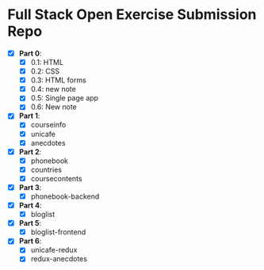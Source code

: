# Full Stack Open Exercise Submission Repo
- [x] **Part 0**:
  - [x] 0.1: HTML
  - [x] 0.2: CSS
  - [x] 0.3: HTML forms
  - [x] 0.4: new note
  - [x] 0.5: Single page app
  - [x] 0.6: New note
- [x] **Part 1**:
  - [x] courseinfo
  - [x] unicafe
  - [x] anecdotes
- [x] **Part 2**:
  - [x] phonebook
  - [x] countries
  - [x] coursecontents
- [x] **Part 3**:
  - [x] phonebook-backend
- [x] **Part 4**:
  - [x] bloglist
- [x] **Part 5**:
  - [x] bloglist-frontend
- [x] **Part 6**:
  - [x] unicafe-redux
  - [x] redux-anecdotes
